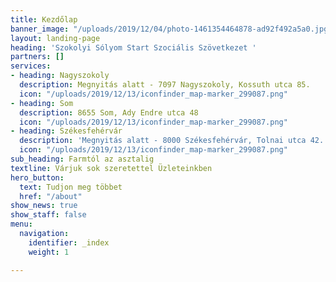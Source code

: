 ```yaml
---
title: Kezdőlap
banner_image: "/uploads/2019/12/04/photo-1461354464878-ad92f492a5a0.jpg"
layout: landing-page
heading: 'Szokolyi Sólyom Start Szociális Szövetkezet '
partners: []
services:
- heading: Nagyszokoly
  description: Megnyitás alatt - 7097 Nagyszokoly, Kossuth utca 85.
  icon: "/uploads/2019/12/13/iconfinder_map-marker_299087.png"
- heading: Som
  description: 8655 Som, Ady Endre utca 48
  icon: "/uploads/2019/12/13/iconfinder_map-marker_299087.png"
- heading: Székesfehérvár
  description: 'Megnyitás alatt - 8000 Székesfehérvár, Tolnai utca 42. '
  icon: "/uploads/2019/12/13/iconfinder_map-marker_299087.png"
sub_heading: Farmtól az asztalig
textline: Várjuk sok szeretettel Üzleteinkben
hero_button:
  text: Tudjon meg többet
  href: "/about"
show_news: true
show_staff: false
menu:
  navigation:
    identifier: _index
    weight: 1

---
```

  
 